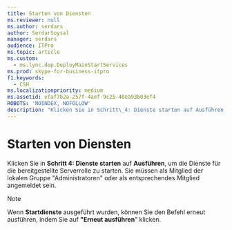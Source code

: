 ```yaml
---
title: Starten von Diensten
ms.reviewer: null
ms.author: serdars
author: SerdarSoysal
manager: serdars
audience: ITPro
ms.topic: article
ms.custom:
  - ms.lync.dep.DeployMainStartServices
ms.prod: skype-for-business-itpro
f1.keywords:
  - CSH
ms.localizationpriority: medium
ms.assetid: efaf7b2a-257f-4aef-9c25-40ea93b03ef4
ROBOTS: 'NOINDEX, NOFOLLOW'
description: "Klicken Sie in Schritt\_4: Dienste starten auf Ausführen, um die Dienste für die bereitgestellte Serverrolle zu starten. Sie müssen als Mitglied der lokalen Gruppe \"Administratoren\" oder als entsprechendes Mitglied angemeldet sein."
---
```


# <a name="start-services"></a>Starten von Diensten
 
Klicken Sie in **Schritt 4: Dienste starten** auf **Ausführen**, um die Dienste für die bereitgestellte Serverrolle zu starten. Sie müssen als Mitglied der lokalen Gruppe "Administratoren" oder als entsprechendes Mitglied angemeldet sein. 
  
> [!NOTE]
> Wenn **Startdienste** ausgeführt wurden, können Sie den Befehl erneut ausführen, indem Sie auf **"Erneut ausführen**" klicken. 
  

